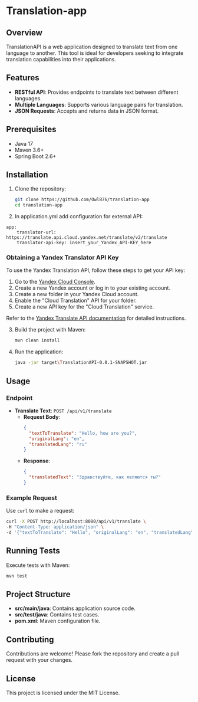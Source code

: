 # Translation-app

## Overview

TranslationAPI is a web application designed to translate text from one language to another. This tool is ideal for developers seeking to integrate translation capabilities into their applications.

## Features

- **RESTful API**: Provides endpoints to translate text between different languages.
- **Multiple Languages**: Supports various language pairs for translation.
- **JSON Requests**: Accepts and returns data in JSON format.

## Prerequisites

- Java 17
- Maven 3.6+
- Spring Boot 2.6+

## Installation

1. Clone the repository:
   ```sh
   git clone https://github.com/Owl876/translation-app
   cd translation-app
   ```
2. In application.yml add configuration for external API:
```
app:
    translator-url: https://translate.api.cloud.yandex.net/translate/v2/translate
    translator-api-key: insert_your_Yandex_API-KEY_here
```
### Obtaining a Yandex Translator API Key

To use the Yandex Translation API, follow these steps to get your API key:

1. Go to the [Yandex Cloud Console](https://console.cloud.yandex.ru/).
2. Create a new Yandex account or log in to your existing account.
3. Create a new folder in your Yandex Cloud account.
4. Enable the "Cloud Translation" API for your folder.
5. Create a new API key for the "Cloud Translation" service.

Refer to the [Yandex Translate API documentation](https://yandex.cloud/ru/docs/translate/concepts/api) for detailed instructions.

3. Build the project with Maven:
   ```sh
   mvn clean install
   ```

4. Run the application:
   ```sh
   java -jar target\TranslationAPI-0.0.1-SNAPSHOT.jar
   ```

## Usage

### Endpoint

- **Translate Text**: `POST /api/v1/translate`
  - **Request Body**:
    ```json
    {
      "textToTranslate": "Hello, how are you?",
      "originalLang": "en",
      "translatedLang": "ru"
    }
    ```
  - **Response**:
    ```json
    {
      "translatedText": "Здравствуйте, как являются ты?"
    }
    ```

### Example Request

Use `curl` to make a request:

```sh
curl -X POST http://localhost:8080/api/v1/translate \
-H "Content-Type: application/json" \
-d '{"textToTranslate": "Hello", "originalLang": "en", "translatedLang": "ru"}'
```

## Running Tests

Execute tests with Maven:

```sh
mvn test
```

## Project Structure

- **src/main/java**: Contains application source code.
- **src/test/java**: Contains test cases.
- **pom.xml**: Maven configuration file.

## Contributing

Contributions are welcome! Please fork the repository and create a pull request with your changes.

## License

This project is licensed under the MIT License.
